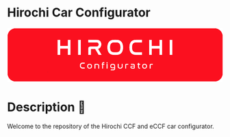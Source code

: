 # Hirochi Car Configurator 
![Preview image](/public/hirochi_banner.png)

# Description 📝
Welcome to the repository of the Hirochi CCF and eCCF car configurator. 